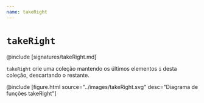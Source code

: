 ```yaml
---
name: takeRight
---
```


# `takeRight`

@include [signatures/takeRight.md]

`takeRight` crie uma coleção mantendo os últimos elementos `i` desta coleção, descartando o restante.

@include [figure.html source="../images/takeRight.svg" desc="Diagrama de funções takeRight"]
